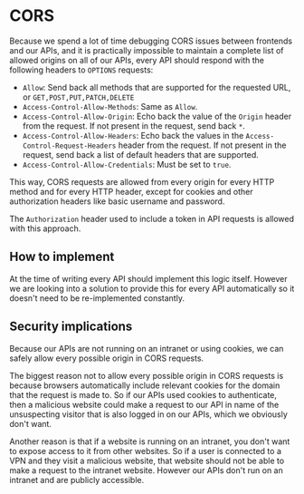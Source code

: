 # CORS

Because we spend a lot of time debugging CORS issues between frontends and our APIs, and it is practically impossible to maintain a complete list of allowed origins on all of our APIs, every API should respond with the following headers to `OPTIONS` requests:

*   `Allow`: Send back all methods that are supported for the requested URL, or `GET,POST,PUT,PATCH,DELETE`
*   `Access-Control-Allow-Methods`: Same as `Allow`.
*   `Access-Control-Allow-Origin`: Echo back the value of the `Origin` header from the request. If not present in the request, send back `*`.
*   `Access-Control-Allow-Headers`: Echo back the values in  the `Access-Control-Request-Headers` header from the request. If not present in the request, send back a list of default headers that are supported.
*   `Access-Control-Allow-Credentials`: Must be set to `true`.

This way, CORS requests are allowed from every origin for every HTTP method and for every HTTP header, except for cookies and other authorization headers like basic username and password.

The `Authorization` header used to include a token in API requests is allowed with this approach.

## How to implement

At the time of writing every API should implement this logic itself. However we are looking into a solution to provide this for every API automatically so it doesn't need to be re-implemented constantly.

## Security implications

Because our APIs are not running on an intranet or using cookies, we can safely allow every possible origin in CORS requests.

The biggest reason not to allow every possible origin in CORS requests is because browsers automatically include relevant cookies for the domain that the request is made to. So if our APIs used cookies to authenticate, then a malicious website could make a request to our API in name of the unsuspecting visitor that is also logged in on our APIs, which we obviously don't want.

Another reason is that if a website is running on an intranet, you don't want to expose access to it from other websites. So if a user is connected to a VPN and they visit a malicious website, that website should not be able to make a request to the intranet website. However our APIs don't run on an intranet and are publicly accessible.
